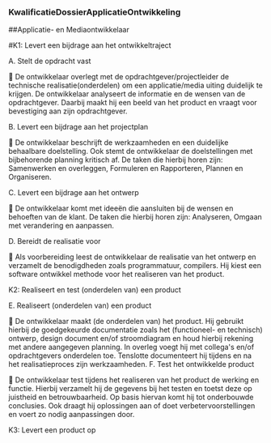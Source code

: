 ### KwalificatieDossierApplicatieOntwikkeling

##Applicatie- en Mediaontwikkelaar

#K1: Levert een bijdrage aan het ontwikkeltraject

A.	Stelt de opdracht vast

	De ontwikkelaar overlegt met de opdrachtgever/projectleider de technische realisatie(onderdelen) om een applicatie/media uiting duidelijk te krijgen. De ontwikkelaar analyseert de informatie en de wensen van de opdrachtgever. Daarbij maakt hij een beeld van het product en vraagt voor bevestiging aan zijn opdrachtgever.

B.	Levert een bijdrage aan het projectplan

	De ontwikkelaar beschrijft de werkzaamheden en een duidelijke behaalbare doelstelling. Ook stemt de ontwikkelaar de doelstellingen met bijbehorende planning kritisch af. De taken die hierbij horen zijn: Samenwerken en overleggen, Formuleren en Rapporteren, Plannen en Organiseren.

C.	Levert een bijdrage aan het ontwerp

	De ontwikkelaar komt met ideeën die aansluiten bij de wensen en behoeften van de klant. De taken die hierbij horen zijn: Analyseren, Omgaan met verandering en aanpassen.

D.	Bereidt de realisatie voor

	Als voorbereiding leest de ontwikkelaar de realisatie van het ontwerp en verzamelt de benodigdheden zoals programmatuur, compilers. Hij kiest een software ontwikkel methode voor het realiseren van het product.

K2: Realiseert en test (onderdelen van) een product

E.	Realiseert (onderdelen van) een product

	De ontwikkelaar maakt (de onderdelen van) het product. Hij gebruikt hierbij de goedgekeurde documentatie zoals het (functioneel- en technisch) ontwerp, design document en/of stroomdiagram en houd hierbij rekening met andere aangegeven planning. In overleg voegt hij met collega's en/of opdrachtgevers onderdelen toe. Tenslotte documenteert hij tijdens en na het realisatieproces zijn werkzaamheden.
F.	Test het ontwikkelde product

	De ontwikkelaar test tijdens het realiseren van het product de werking en functie. Hierbij verzamelt hij de gegevens bij het testen en toetst deze op juistheid en betrouwbaarheid. Op basis hiervan komt hij tot onderbouwde conclusies. Ook draagt hij oplossingen aan of doet verbetervoorstellingen en voert zo nodig aanpassingen door.

K3: Levert een product op

